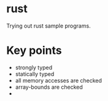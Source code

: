 # rust
Trying out rust sample programs.

# Key points
* strongly typed
* statically typed
* all memory accesses are checked
* array-bounds are checked
*
